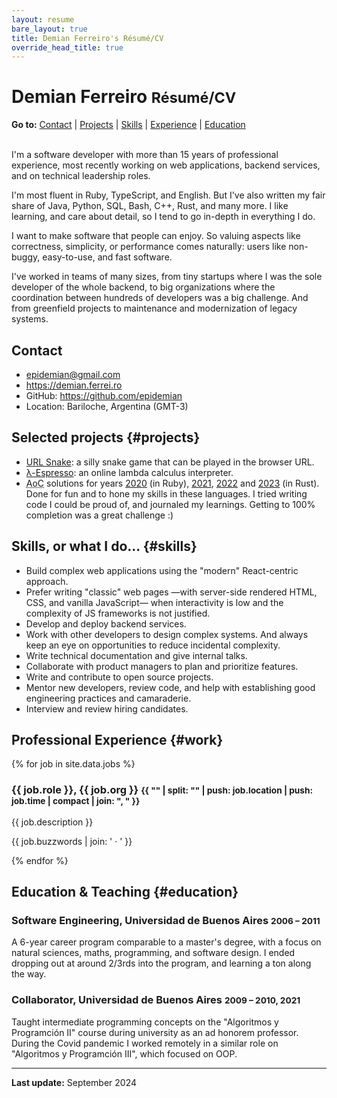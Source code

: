 ```yaml
---
layout: resume
bare_layout: true
title: Demian Ferreiro's Résumé/CV
override_head_title: true
---
```


# Demian Ferreiro <small>Résumé/CV</small>

**Go to:** [Contact](#contact) \| [Projects](#projects) \| [Skills](#skills) \| [Experience](#work) \| [Education](#education)<br><br>

I'm a software developer with more than 15 years of professional experience, most recently working on web applications, backend services, and on technical leadership roles.

I'm most fluent in Ruby, TypeScript, and English. But I've also written my fair share of Java, Python, SQL, Bash, C++, Rust, and many more. I like learning, and care about detail, so I tend to go in-depth in everything I do.

I want to make software that people can enjoy. So valuing aspects like correctness, simplicity, or performance comes naturally: users like non-buggy, easy-to-use, and fast software.

I've worked in teams of many sizes, from tiny startups where I was the sole developer of the whole backend, to big organizations where the coordination between hundreds of developers was a big challenge. And from greenfield projects to maintenance and modernization of legacy systems.

## Contact
- <epidemian@gmail.com>
- <https://demian.ferrei.ro>
- GitHub: <https://github.com/epidemian>
- Location: Bariloche, Argentina (GMT-3)

## Selected projects {#projects}
- [URL Snake](https://demian.ferrei.ro/snake): a silly snake game that can be played in the browser URL.
- [λ-Espresso](https://demian.ferrei.ro/lambda-espresso/): an online lambda calculus interpreter.
- <abbr title="Advent of Code">AoC</abbr> solutions for years [2020](https://github.com/epidemian/advent-of-code-2020) (in Ruby), [2021](https://github.com/epidemian/advent-of-code-2021), [2022](https://github.com/epidemian/advent-of-code-2022) and [2023](https://github.com/epidemian/advent-of-code-2023) (in Rust). Done for fun and to hone my skills in these languages. I tried writing code I could be proud of, and journaled my learnings. Getting to 100% completion was a great challenge :)

## Skills, or what I do... {#skills}
- Build complex web applications using the "modern" React-centric approach.
- Prefer writing "classic" web pages —with server-side rendered HTML, CSS, and vanilla JavaScript— when interactivity is low and the complexity of JS frameworks is not justified.
- Develop and deploy backend services.
- Work with other developers to design complex systems. And always keep an eye on opportunities to reduce incidental complexity.
- Write technical documentation and give internal talks.
- Collaborate with product managers to plan and prioritize features.
- Write and contribute to open source projects.
- Mentor new developers, review code, and help with establishing good engineering practices and camaraderie.
- Interview and review hiring candidates.

## Professional Experience {#work}

{% for job in site.data.jobs %}
<h3>
  <span>{{ job.role }}, {{ job.org }}</span>
  <small>{{ "" | split: "" | push: job.location | push: job.time | compact | join: ", " }}</small>
</h3>
{{ job.description }}
<p class="techs">{{ job.buzzwords | join: ' · ' }}</p>
{% endfor %}

## Education & Teaching {#education}

### Software Engineering, Universidad de Buenos Aires <small>2006 – 2011</small>

A 6-year career program comparable to a master's degree, with a focus on natural sciences, maths, programming, and software design. I ended dropping out at around 2/3rds into the program, and learning a ton along the way.

### Collaborator, Universidad de Buenos Aires <small>2009 – 2010, 2021</small>

Taught intermediate programming concepts on the "Algoritmos y Programción II" course during university as an ad honorem professor. During the Covid pandemic I worked remotely in a similar role on "Algoritmos y Programción III", which focused on OOP.

---

**Last update:** September 2024

